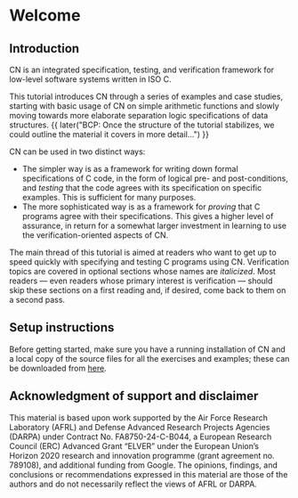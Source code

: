 # Welcome

## Introduction

CN is an integrated specification, testing, and verification framework
for low-level software systems written in ISO C.

This tutorial introduces CN through a series of examples and case
studies, starting with basic usage of CN on simple arithmetic
functions and slowly moving towards more elaborate separation logic
specifications of data structures.
{{ later("BCP: Once the structure of the tutorial stabilizes, we
     could outline the material it covers in more detail...") }}

CN can be used in two distinct ways:

- The simpler way is as a framework for writing down formal
  specifications of C code, in the form of logical pre- and
  post-conditions, and _testing_ that the code agrees with its
  specification on specific examples. This is sufficient for many
  purposes.
- The more sophisticated way is as a framework for _proving_ that C
  programs agree with their specifications.  This gives a higher level
  of assurance, in return for a somewhat larger investment in learning
  to use the verification-oriented aspects of CN.

The main thread of this tutorial is aimed at readers who want to get up to speed
quickly with specifying and testing C programs using CN. Verification topics are
covered in optional sections whose names are _italicized_. Most
readers — even readers whose
primary interest is verification — should skip these sections on a first reading
and, if desired, come back to them on a second pass.

## Setup instructions

Before getting started, make sure you have a running installation of
CN and a local copy of the source files for all the exercises and
examples; these can be downloaded from [here](link:exercises.zip).

## Acknowledgment of support and disclaimer

This material is based upon work supported by the Air Force Research
Laboratory (AFRL) and Defense Advanced Research Projects Agencies
(DARPA) under Contract No. FA8750-24-C-B044, a European Research
Council (ERC) Advanced Grant “ELVER” under the European Union’s
Horizon 2020 research and innovation programme (grant agreement
no. 789108), and additional funding from Google. The opinions,
findings, and conclusions or recommendations expressed in this
material are those of the authors and do not necessarily reflect the
views of AFRL or DARPA.
